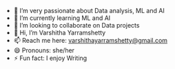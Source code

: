 - 🔭 I’m very passionate about Data analysis, ML and AI
- 🌱 I’m currently learning ML and AI
- 👯 I’m looking to collaborate on Data projects
- 👋 Hi, I’m Varshitha Yarramshetty
- 📫 Reach me here: varshithayarramshetty@gmail.com
- 😄 Pronouns: she/her
- ⚡ Fun fact: I enjoy Writing
